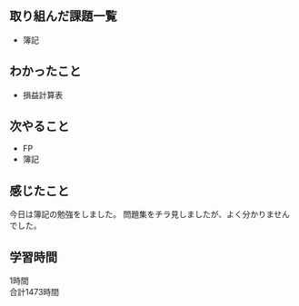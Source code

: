## 取り組んだ課題一覧
- 簿記

## わかったこと
- 損益計算表

## 次やること
- FP
- 簿記

## 感じたこと
今日は簿記の勉強をしました。
問題集をチラ見しましたが、よく分かりませんでした。

## 学習時間
1時間<br />
合計1473時間
